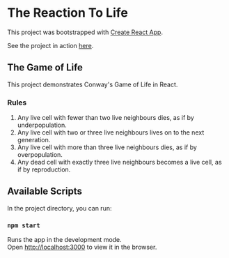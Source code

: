 # The Reaction To Life

This project was bootstrapped with [Create React App](https://github.com/facebook/create-react-app).

See the project in action [here](http://grsmith97.github.io/reaction-to-life).

## The Game of Life

This project demonstrates Conway's Game of Life in React. 

### Rules

1. Any live cell with fewer than two live neighbours dies, as if by underpopulation.
2. Any live cell with two or three live neighbours lives on to the next generation.
3. Any live cell with more than three live neighbours dies, as if by overpopulation.
4. Any dead cell with exactly three live neighbours becomes a live cell, as if by reproduction.

## Available Scripts

In the project directory, you can run:

### `npm start`

Runs the app in the development mode.\
Open [http://localhost:3000](http://localhost:3000) to view it in the browser.
